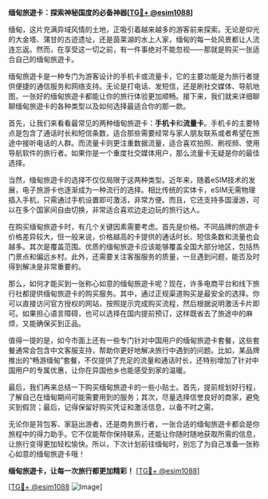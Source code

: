 **缅甸旅遊卡：探索神秘国度的必备神器[[TG💪+ @esim1088](https://t.me/s/esim1088)]**

缅甸，这片充满异域风情的土地，正吸引着越来越多的游客前来探索。无论是仰光的大金塔、蒲甘的古迹遗址，还是茵莱湖的水上人家，缅甸的每一处风景都让人流连忘返。然而，在享受这一切之前，有一件事绝对不能忽视——那就是购买一张适合自己的缅甸旅遊卡。

缅甸旅遊卡是一种专门为游客设计的手机卡或流量卡，它的主要功能是为旅行者提供便捷的通信服务和网络支持。无论是打电话、发短信，还是刷社交媒体、导航地图，一张好的缅甸旅遊卡都能让你的旅行体验更加顺畅。接下来，我们就来详细聊聊缅甸旅遊卡的各种类型以及如何选择最适合你的那一款。

首先，让我们来看看最常见的两种缅甸旅遊卡：**手机卡**和**流量卡**。手机卡的主要特点是包含了通话时长和短信条数，适合那些需要经常与家人朋友联系或者希望在旅途中接听电话的人群。而流量卡则更注重数据流量，适合喜欢拍照、刷视频、使用导航软件的旅行者。如果你是一个重度社交媒体用户，那么流量卡无疑是你的最佳选择。

当然，缅甸旅遊卡的选择不仅仅局限于这两种类型。近年来，随着eSIM技术的发展，电子旅游卡也逐渐成为一种流行的选择。相比传统的实体卡，eSIM无需物理插入手机，只需通过手机设置即可激活，非常方便。而且，它还支持多国漫游，可以在多个国家间自由切换，非常适合喜欢边走边玩的旅行达人。

在购买缅甸旅遊卡时，有几个关键因素需要考虑。首先是价格。不同品牌的旅遊卡价格差异较大，但一般来说，价格越高的卡提供的通话时长、短信条数和流量也会越多。其次是覆盖范围。优质的缅甸旅遊卡应该能够覆盖全国大部分地区，包括热门景点和偏远乡村。此外，还需要关注客服服务的质量，一旦遇到问题，能否及时得到解决是非常重要的。

那么，如何才能买到一张称心如意的缅甸旅遊卡呢？现在，许多电商平台和线下旅行社都提供缅甸旅遊卡的购买服务。其中，通过正规渠道购买是最安全的选择。你可以直接访问官方授权的网站，按照提示完成购买流程，然后根据说明激活卡片即可。如果担心语言障碍，也可以选择在国内提前预订，这样既省去了旅途中的麻烦，又能确保买到正品。

值得一提的是，如今市面上还有一些专门针对中国用户的缅甸旅遊卡套餐，这些套餐通常会包含中文客服支持，帮助你更好地解决旅行中遇到的问题。比如，某品牌推出的“畅游缅甸”套餐，不仅提供了充足的流量和通话时长，还特别增加了针对中国用户的专属优惠，让你在异国他乡也能感受到家的温暖。

最后，我们再来总结一下购买缅甸旅遊卡的一些小贴士。首先，提前规划好行程，了解自己在缅甸期间可能需要用到的服务；其次，尽量选择信誉良好的商家，避免买到假货；最后，记得保留好购买凭证和激活信息，以备不时之需。

无论你是背包客、家庭出游者，还是商务旅行者，一张合适的缅甸旅遊卡都会是你旅程中的得力助手。它不仅能帮你保持联系，还能让你随时随地获取所需的信息，让旅行变得更加轻松愉快。所以，下次计划前往缅甸时，别忘了为自己准备一张称心如意的缅甸旅遊卡哦！

**缅甸旅遊卡，让每一次旅行都更加精彩！** [[TG💪+ @esim1088](https://t.me/s/esim1088)]

[[TG💪+ @esim1088](https://t.me/s/esim1088) ![Image](https://i.postimg.cc/4NQfJmqS/Snipaste-2025-05-13-00-14-12.png)]
